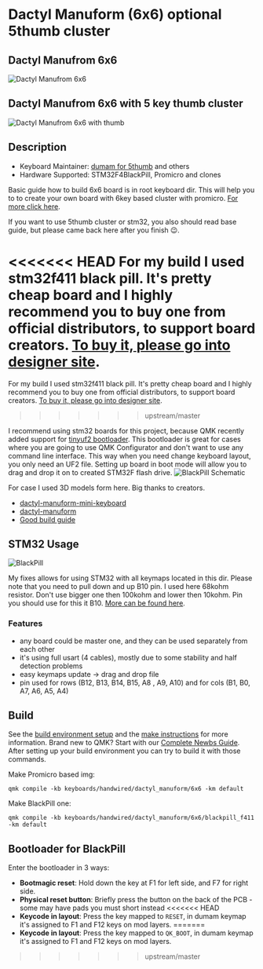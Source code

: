 # Dactyl Manuform (6x6) optional 5thumb cluster

## Dactyl Manufrom 6x6

![Dactyl Manufrom 6x6](https://i.imgur.com/j8dsBgs.jpeg)

## Dactyl Manufrom 6x6 with 5 key thumb cluster

![Dactyl Manufrom 6x6 with thumb](https://i.imgur.com/C7FRiwd.jpeg)

## Description

* Keyboard Maintainer: [dumam for 5thumb](https://github.com/DuMaM) and others
* Hardware Supported: STM32F4BlackPill, Promicro and clones

Basic guide how to build 6x6 board is in root keyboard dir. This will help you to to create your own board with 6key based cluster with promicro. [For more click here](../readme.md).

If you want to use 5thumb cluster or stm32, you also should read base guide, but please came back here after you finish 😉.

<<<<<<< HEAD
For my build I used stm32f411 black pill. It's pretty cheap board and I highly recommend you to buy one from official distributors, to support board creators. [To buy it, please go into designer site](https://github.com/WeActTC/MiniSTM32F4x1).
=======
For my build I used stm32f411 black pill. It's pretty cheap board and I highly recommend you to buy one from official distributors, to support board creators. [To buy it, please go into designer site](https://github.com/WeActStudio/WeActStudio.MiniSTM32F4x1).
>>>>>>> upstream/master

I recommend using stm32 boards for this project, because QMK recently added support for [tinyuf2 bootloader](https://github.com/adafruit/tinyuf2). This bootloader is great for cases where you are going to use QMK Configurator and don't want to use any command line interface. This way when you need change keyboard layout, you only need an UF2 file. Setting up board in boot mode will allow you to drag and drop it on to created STM32F flash drive.
![BlackPill Schematic](blackpill_f411/STM32F4x1_PinoutDiagram_RichardBalint.png "Schematic of stm32f4 blackpill")

For case I used 3D models form here. Big thanks to creators.

- [dactyl-manuform-mini-keyboard](https://github.com/l4u/dactyl-manuform-mini-keyboard)
- [dactyl-manuform](https://github.com/carbonfet/dactyl-manuform)
- [Good build guide](https://medium.com/swlh/complete-idiot-guide-for-building-a-dactyl-manuform-keyboard-53454845b065)

## STM32 Usage

![BlackPill](https://raw.githubusercontent.com/WeActTC/MiniSTM32F4x1/master/images/STM32F4x1_PinoutDiagram_RichardBalint.png)

My fixes allows for using STM32 with all keymaps located in this dir. Please note that you need to pull down and up B10 pin. I used here 68kohm resistor. Don't use bigger one then 100kohm and lower then 10kohm. Pin you should use for this it B10. [More can be found here](https://beta.docs.qmk.fm/using-qmk/hardware-features/feature_split_keyboard#setting-handedness).

### Features

- any board could be master one, and they can be used separately from each other
- it's using full usart (4 cables), mostly due to some stability and half detection problems
- easy keymaps update -> drag and drop file
- pin used for rows (B12, B13, B14, B15, A8 , A9, A10) and for cols (B1, B0, A7, A6, A5, A4)

## Build

See the [build environment setup](https://docs.qmk.fm/#/getting_started_build_tools) and the [make instructions](https://docs.qmk.fm/#/getting_started_make_guide) for more information. Brand new to QMK? Start with our [Complete Newbs Guide](https://docs.qmk.fm/#/newbs).
After setting up your build environment you can try to build it with those commands.

Make Promicro based img:

    qmk compile -kb keyboards/handwired/dactyl_manuform/6x6 -km default

Make BlackPill one:

    qmk compile -kb keyboards/handwired/dactyl_manuform/6x6/blackpill_f411 -km default

## Bootloader for BlackPill

Enter the bootloader in 3 ways:

* **Bootmagic reset**: Hold down the key at F1 for left side, and F7 for right side.
* **Physical reset button**: Briefly press the button on the back of the PCB - some may have pads you must short instead
<<<<<<< HEAD
* **Keycode in layout**: Press the key mapped to `RESET`, in dumam keymap it's assigned to F1 and F12 keys on mod layers.
=======
* **Keycode in layout**: Press the key mapped to `QK_BOOT`, in dumam keymap it's assigned to F1 and F12 keys on mod layers.
>>>>>>> upstream/master
